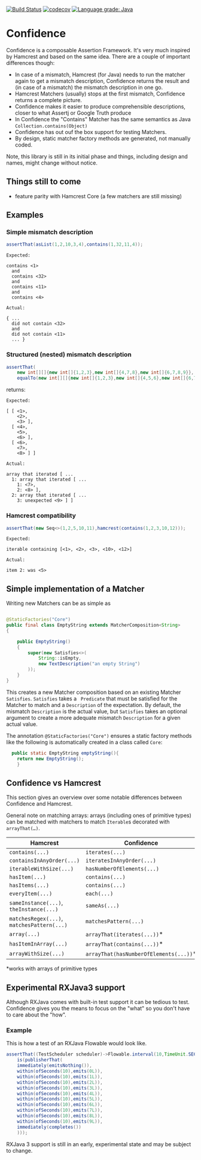 [![Build Status](https://travis-ci.com/dmfs/senoritas.svg?branch=main)](https://app.travis-ci.com/github/dmfs/senoritas)
[![codecov](https://codecov.io/gh/dmfs/senoritas/branch/main/graph/badge.svg?token=3wGxOPmEEc)](https://codecov.io/gh/dmfs/senoritas)
[![Language grade: Java](https://img.shields.io/lgtm/grade/java/g/dmfs/senoritas.svg?logo=lgtm&logoWidth=18)](https://lgtm.com/projects/g/dmfs/senoritas/context:java)

# Confidence

Confidence is a composable Assertion Framework. It's very much inspired by Hamcrest and based on the same idea. There are a couple of important differences
though:

* In case of a mismatch, Hamcrest (for Java) needs to run the matcher again to get a mismatch description, Confidence returns the result and (in case of a
  mismatch) the mismatch description in one go.
* Hamcrest Matchers (usually) stops at the first mismatch, Confidence returns a complete picture.
* Confidence makes it easier to produce comprehensible descriptions, closer to what Assertj or Google Truth produce
* In Confidence the "Contains" Matcher has the same semantics as Java `Collection.contains(Object)`
* Confidence has out ouf the box support for testing Matchers.
* By design, static matcher factory methods are generated, not manually coded.

Note, this library is still in its initial phase and things, including design and names, might change without notice.

## Things still to come

* feature parity with Hamcrest Core (a few matchers are still missing)

## Examples

### Simple mismatch description

```java
assertThat(asList(1,2,10,3,4),contains(1,32,11,4));
```

```text
Expected:

contains <1>
  and
  contains <32>
  and
  contains <11>
  and
  contains <4>

Actual:   

{ ...
  did not contain <32>
  and
  did not contain <11>
  ... }
```

### Structured (nested) mismatch description

```java
assertThat(
    new int[][]{new int[]{1,2,3},new int[]{4,7,8},new int[]{6,7,8,9}},
    equalTo(new int[][]{new int[]{1,2,3},new int[]{4,5,6},new int[]{6,7,8}}));
```

returns:

```text
Expected:

[ [ <1>,
    <2>,
    <3> ],
  [ <4>,
    <5>,
    <6> ],
  [ <6>,
    <7>,
    <8> ] ]

Actual:   

array that iterated [ ...
  1: array that iterated [ ...
    1: <7>,
    2: <8> ],
  2: array that iterated [ ...
    3: unexpected <9> ] ]
```

### Hamcrest compatibility

```java
assertThat(new Seq<>(1,2,5,10,11),hamcrest(contains(1,2,3,10,12)));
```

```text
Expected:

iterable containing [<1>, <2>, <3>, <10>, <12>]

Actual:   

item 2: was <5>
```

## Simple implementation of a Matcher

Writing new Matchers can be as simple as

```java

@StaticFactories("Core")
public final class EmptyString extends MatcherComposition<String>
{

    public EmptyString()
    {
        super(new Satisfies<>(
            String::isEmpty,
            new TextDescription("an empty String")
        ));
    }
}
```

This creates a new Matcher composition based on an existing Matcher `Satisfies`.
`Satisfies` takes a ` Predicate` that must be satisfied for the Matcher to match and a `Description` of the expectation. By default, the mismatch `Description`
is the actual value, but `Satisfies` takes an optional argument to create a more adequate mismatch `Description` for a given actual value.

The annotation `@StaticFactories("Core")` ensures a static factory methods like the following is automatically created in a class called `Core`:

```java
  public static EmptyString emptyString(){
    return new EmptyString();
    }
```

## Confidence vs Hamcrest

This section gives an overview over some notable differences between Confidence and Hamcrest.

General note on matching arrays: arrays (including ones of primitive types) can be matched with matchers to match `Iterable`s decorated with `arrayThat(…)`.

| Hamcrest | Confidence |
|---|---|
| `contains(...)` | `iterates(...)` |
| `containsInAnyOrder(...)` | `iteratesInAnyOrder(...)` |
| `iterableWithSize(...)` | `hasNumberOfElements(...)` |
| `hasItem(...)` | `contains(...)` |
| `hasItems(...)` | `contains(...)` |
| `everyItem(...)` | `each(...)` |
| `sameInstance(...)`, `theInstance(...)` | `sameAs(...)` |
| `matchesRegex(...)`, `matchesPattern(...)` | `matchesPattern(...)` |
| `array(...)` | `arrayThat(iterates(...))`* |
| `hasItemInArray(...)` | `arrayThat(contains(...))`* | 
| `arrayWithSize(...)` | `arrayThat(hasNumberOfElements(...))`* |

*works with arrays of primitive types

## Experimental RXJava3 support

Although RXJava comes with built-in test support it can be tedious to test. Confidence gives you the means to focus on the "what" so you don't have to care
about the "how".

### Example

This is how a test of an RXJava Flowable would look like.

```java
assertThat((TestScheduler scheduler)->Flowable.interval(10,TimeUnit.SECONDS,scheduler).take(10),
    is(publisherThat(
    immediately(emitsNothing()),
    within(ofSeconds(10),emits(0L)),
    within(ofSeconds(10),emits(1L)),
    within(ofSeconds(10),emits(2L)),
    within(ofSeconds(10),emits(3L)),
    within(ofSeconds(10),emits(4L)),
    within(ofSeconds(10),emits(5L)),
    within(ofSeconds(10),emits(6L)),
    within(ofSeconds(10),emits(7L)),
    within(ofSeconds(10),emits(8L)),
    within(ofSeconds(10),emits(9L)),
    immediately(completes())
    )));
```

RXJava 3 support is still in an early, experimental state and may be subject to change.